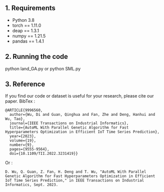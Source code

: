 ## 1. Requirements
- Python 3.8
- torch == 1.11.0
- deap == 1.3.1
- numpy == 1.21.5
- pandas == 1.4.1

## 2. Running the code
python land_GA.py or python SML.py

## 3. Reference
If you find our code or dataset is useful for your research, please cite our paper.
BibTex :
```
@ARTICLE{9996560,
  author={Wu, Di and Guan, Qinghua and Fan, Zhe and Deng, Hanhui and Wu, Tao},
  journal={IEEE Transactions on Industrial Informatics}, 
  title={AutoML With Parallel Genetic Algorithm for Fast Hyperparameters Optimization in Efficient IoT Time Series Prediction}, 
  year={2023},
  volume={19},
  number={9},
  pages={9555-9564},
  doi={10.1109/TII.2022.3231419}}
```
Or :
```
D. Wu, Q. Guan, Z. Fan, H. Deng and T. Wu, "AutoML With Parallel Genetic Algorithm for Fast Hyperparameters Optimization in Efficient IoT Time Series Prediction," in IEEE Transactions on Industrial Informatics, Sept. 2023.
```
